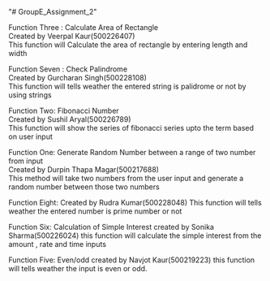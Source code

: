 "# GroupE_Assignment_2"

Function Three : Calculate Area of Rectangle  
Created by Veerpal Kaur(500226407)  
This function will Calculate the area of rectangle by entering length and width

Function Seven : Check Palindrome  
Created by Gurcharan Singh(500228108)  
This function will tells weather the entered string is palidrome or not by using strings

Function Two: Fibonacci Number  
Created by Sushil Aryal(500226789)  
This function will show the series of fibonacci series upto the term based on user input

Function One: Generate Random Number between a range of two number from input  
Created by Durpin Thapa Magar(500217688)  
This method will take two numbers from the user input and generate a random number between those two numbers

Function Eight:
Created by Rudra Kumar(500228048)
This function will tells weather the entered number is prime number or not

Function Six: Calculation of Simple Interest
created by Sonika Sharma(500226024)
this function will calculate the simple interest from the amount , rate and time inputs

Function Five: Even/odd
created by Navjot Kaur(500219223)
this function will tells weather the input is even or odd.
